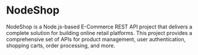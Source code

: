 # NodeShop
NodeShop is a Node.js-based E-Commerce REST API project that delivers a complete solution for building online retail platforms. This project provides a comprehensive set of APIs for product management, user authentication, shopping carts, order processing, and more. 
